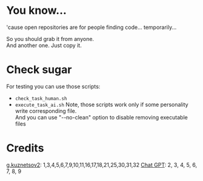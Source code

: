 # You know...
'cause open repositories are for people finding code... temporarily...   

So you should grab it from anyone.   
And another one. Just copy it.  

# Check sugar
For testing you can use those scripts:
- `check_task_human.sh`
- `execute_task_ai.sh`
Note, those scripts work only if some personality write corresponding file.  
And you can use "--no-clean" option to disable removing executable files

# Credits
[g.kuznetsov2](https://github.com/Zea-Zee/NSU-OS-22932/tree/main/g.kuznetsov2): 1,3,4,5,6,7,9,10,11,16,17,18,21,25,30,31,32
[Chat GPT](https://chatgpt.com): 2, 3, 4, 5, 6, 7, 8, 9
